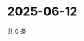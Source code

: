 # 2025-06-12

共 0 条

<!-- BEGIN ZHIHUVIDEO -->
<!-- 最后更新时间 Thu Jun 12 2025 17:12:50 GMT+0800 (China Standard Time) -->

<!-- END ZHIHUVIDEO -->
